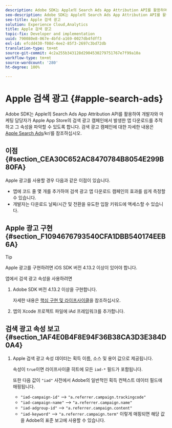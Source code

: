 ```yaml
---
description: Adobe SDK는 Apple의 Search Ads App Attribution API를 활용하여 개발자와 마케팅 담당자가 Apple App Store의 검색 광고 캠페인에서 발생한 앱 다운로드를 추적하고 그 속성을 파악할 수 있도록 합니다.
seo-description: Adobe SDK는 Apple의 Search Ads App Attribution API를 활용하여 개발자와 마케팅 담당자가 Apple App Store의 검색 광고 캠페인에서 발생한 앱 다운로드를 추적하고 그 속성을 파악할 수 있도록 합니다.
seo-title: Apple 검색 광고
solution: Experience Cloud,Analytics
title: Apple 검색 광고
topic-fix: Developer and implementation
uuid: 790080e8-067e-4bfd-a169-0027db4fdff3
exl-id: efcdd430-f08d-4ee2-85f3-2697c3bd72db
translation-type: tm+mt
source-git-commit: 4c2a255b343128d2904530279751767e7f99a10a
workflow-type: tm+mt
source-wordcount: '280'
ht-degree: 100%

---
```


# Apple 검색 광고 {#apple-search-ads}

Adobe SDK는 Apple의 Search Ads App Attribution API를 활용하여 개발자와 마케팅 담당자가 Apple App Store의 검색 광고 캠페인에서 발생한 앱 다운로드를 추적하고 그 속성을 파악할 수 있도록 합니다. 검색 광고 캠페인에 대한 자세한 내용은 [Apple Search Ads](https://searchads.apple.com)/kr/를 참조하십시오.

## 이점 {#section_CEA30C652AC8470784B8054E299B80FA}

Apple 광고를 사용할 경우 다음과 같은 이점이 있습니다.

* 앱에 코드 줄 몇 개를 추가하여 검색 광고 앱 다운로드 캠페인의 효과를 쉽게 측정할 수 있습니다.
* 개발자는 다운로드 날짜/시간 및 전환을 유도한 입찰 키워드에 액세스할 수 있습니다.

## Apple 광고 구현 {#section_F1094676793540CFA1DBB540174EEB6A}

>[!TIP]
>
>Apple 광고를 구현하려면 iOS SDK 버전 4.13.2 이상이 있어야 합니다.

앱에서 검색 광고 속성을 사용하려면

1. Adobe SDK 버전 4.13.2 이상을 구현합니다.

   자세한 내용은 [핵심 구현 및 라이프사이클](/help/ios/getting-started/dev-qs.md)을 참조하십시오.

1. 앱의 Xcode 프로젝트 파일에 iAd 프레임워크를 추가합니다.

## 검색 광고 속성 보고  {#section_1AF4E0B4F8E94F36B38CA3D3E384D0A4}

1. Apple 검색 광고 속성 데이터는 획득 이름, 소스 및 용어 값으로 제공됩니다.

   속성이 `true`이면 라이프사이클 히트에 모든 `iad-*` 필드가 포함됩니다.

   또한 다음 값이 `"iad"` 사전에서 Adobe의 일반적인 획득 컨텍스트 데이터 필드에 매핑됩니다.

   * `"iad-campaign-id"` --> `"a.referrer.campaign.trackingcode"`
   * `"iad-campaign-name"` —>  `"a.referrer.campaign.name"`
   * `"iad-adgroup-id"` —>  `"a.referrer.campaign.content"`
   * `"iad-keyword"` —>  `"a.referrer.campaign.term"`
   이렇게 매핑되면 해당 값을 Adobe의 표준 보고에 사용할 수 있습니다.
